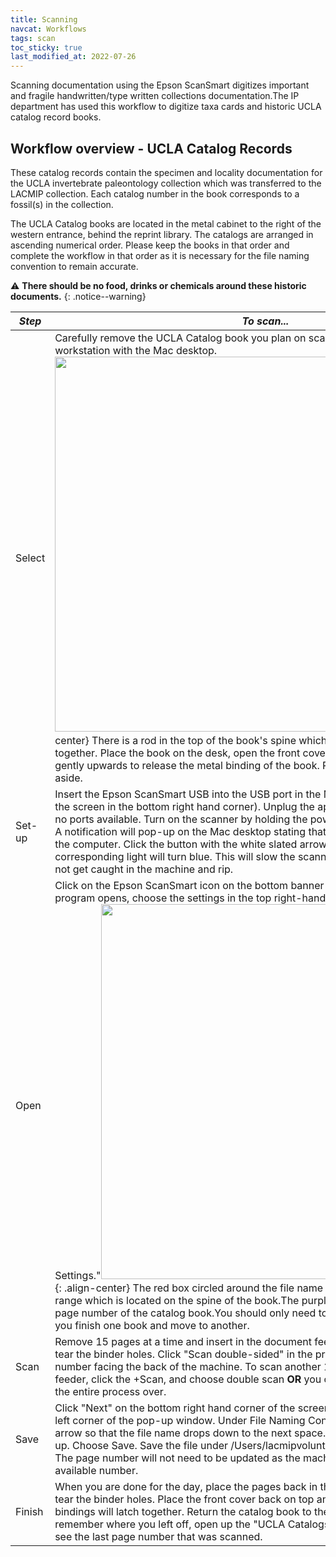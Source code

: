 ```yaml
---
title: Scanning
navcat: Workflows
tags: scan
toc_sticky: true
last_modified_at: 2022-07-26
---
```


Scanning documentation using the Epson ScanSmart digitizes important and fragile handwritten/type written collections documentation.The IP department has used this workflow to digitize taxa cards and historic UCLA catalog record books. 

## Workflow overview - UCLA Catalog Records 
These catalog records contain the specimen and locality documentation for the UCLA invertebrate paleontology collection which was transferred to the LACMIP collection. Each catalog number in the book corresponds to a fossil(s) in the collection.

The UCLA Catalog books are located in the metal cabinet to the right of the western entrance, behind the reprint library. The catalogs are arranged in ascending numerical order. Please keep the books in that order and complete the workflow in that order as it is necessary for the file naming convention to remain accurate.

:warning: **There should be no food, drinks or chemicals around these historic documents.**
{: .notice--warning}

*Step* | *To scan...*
   --- | ---
   Select | Carefully remove the UCLA Catalog book you plan on scanning and take it to the workstation with the Mac desktop.<img src="{{ site.baseurl }}/assets/images/scanning_UCLAcatalogs.jpg" alt="" width="600"/>{: .align-center} There is a rod in the top of the book's spine which latches the metal bindings together. Place the book on the desk, open the front cover of the book, and pull the key gently upwards to release the metal binding of the book. Remove the front cover and set aside. 
   Set-up | Insert the Epson ScanSmart USB into the USB port in the Mac desktop (located behind the screen in the bottom right hand corner). Unplug the apple charging cord if there are no ports available. Turn on the scanner by holding the power button down for 3 seconds. A notification will pop-up on the Mac desktop stating that the scanner is connected to the computer. Click the button with the white slated arrow on the Epson machine and a corresponding light will turn blue. This will slow the scanning speed so that the pages do not get caught in the machine and rip. 
   Open | Click on the Epson ScanSmart icon on the bottom banner of the desktop. When the program opens, choose the settings in the top right-hand corner and click "File Name Settings."<img src="{{ site.baseurl }}/assets/images/scanning_filenameconvention.png" alt="" width="600"/>{: .align-center} The red box circled around the file name comes from the catalog book's range which is located on the spine of the book.The purple block corresponds to the page number of the catalog book.You should only need to replace these values when you finish one book and move to another.
   Scan | Remove 15 pages at a time and insert in the document feeder. Take special care not to tear the binder holes. Click "Scan double-sided" in the program. Place the lowest number facing the back of the machine. To scan another 15 pages, place in document feeder, click the +Scan, and choose double scan **OR** you can save the scans and start the entire process over.
   Save | Click "Next" on the bottom right hand corner of the screen. Click customize on the lower left corner of the pop-up window. Under File Naming Conventions, un-check the blue arrow so that the file name drops down to the next space. Exit out of the customize pop-up. Choose Save. Save the file under /Users/lacmipvolunteers/Desktop/UCLACatalogs. The page number will not need to be updated as the machine will recognize the next available number.
   Finish | When you are done for the day, place the pages back in the same order. Make sure not to tear the binder holes. Place the front cover back on top and push the rod in. The metal bindings will latch together. Return the catalog book to the metal cabinet. In order to remember where you left off, open up the "UCLA Catalogs" folder on the desktop and see the last page number that was scanned.
    
   
